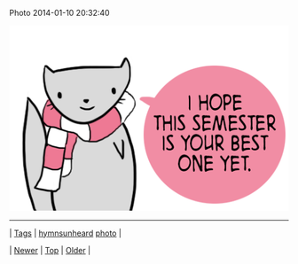 <!--
title: Photo 2014-01-10 20
date: 2020-06-28T15:27:00.243Z
tags: hymnsunheard, photo
-->


Photo 2014-01-10 20:32:40

![](72895863259-0.png)

<!--BOTTOM-POST-NAVIGATION-->
---

| [Tags](tags.md) | [hymnsunheard](tag-hymnsunheard.md) [photo](tag-photo.md) |

| [Newer](72893992943.md) | [Top](index.md) | [Older](72906198442.md) |